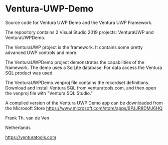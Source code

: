 # Ventura-UWP-Demo
Source code for Ventura UWP Demo and the Ventura UWP Framework.

The repository contains 2 Visual Studio 2019 projects: VenturaUWP and VenturaUWPDemo.

The VenturaUWP project is the framework. It contains some pretty advanced UWP controls and more.

The VenturaUWPDemo project demonstrates the capabilities of the framework. The demo uses a SqlLite database. For data access the Ventura SQL product was used.

The VenturaUWPDemo.venproj file contains the recordset definitions. Download and Install Ventura SQL from venturatools.com, and then open the venproj file with "Ventura SQL Studio."

A compiled version of the Ventura UWP Demo app can be downloaded from the Microsoft Store
https://www.microsoft.com/store/apps/9PJJR8DMJ6HQ

Frank Th. van de Ven

Netherlands

https://venturatools.com
